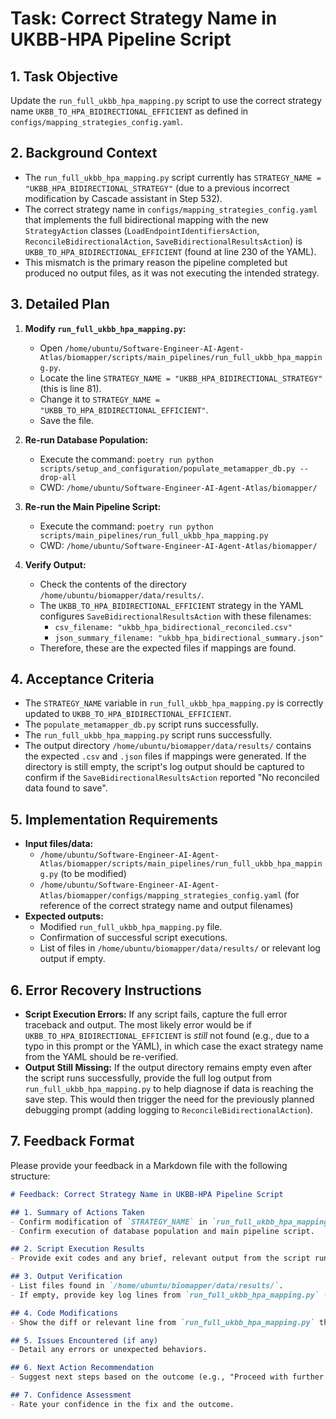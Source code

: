 # Task: Correct Strategy Name in UKBB-HPA Pipeline Script

## 1. Task Objective
Update the `run_full_ukbb_hpa_mapping.py` script to use the correct strategy name `UKBB_TO_HPA_BIDIRECTIONAL_EFFICIENT` as defined in `configs/mapping_strategies_config.yaml`.

## 2. Background Context
- The `run_full_ukbb_hpa_mapping.py` script currently has `STRATEGY_NAME = "UKBB_HPA_BIDIRECTIONAL_STRATEGY"` (due to a previous incorrect modification by Cascade assistant in Step 532).
- The correct strategy name in `configs/mapping_strategies_config.yaml` that implements the full bidirectional mapping with the new `StrategyAction` classes (`LoadEndpointIdentifiersAction`, `ReconcileBidirectionalAction`, `SaveBidirectionalResultsAction`) is `UKBB_TO_HPA_BIDIRECTIONAL_EFFICIENT` (found at line 230 of the YAML).
- This mismatch is the primary reason the pipeline completed but produced no output files, as it was not executing the intended strategy.

## 3. Detailed Plan

1.  **Modify `run_full_ukbb_hpa_mapping.py`:**
    *   Open `/home/ubuntu/Software-Engineer-AI-Agent-Atlas/biomapper/scripts/main_pipelines/run_full_ukbb_hpa_mapping.py`.
    *   Locate the line `STRATEGY_NAME = "UKBB_HPA_BIDIRECTIONAL_STRATEGY"` (this is line 81).
    *   Change it to `STRATEGY_NAME = "UKBB_TO_HPA_BIDIRECTIONAL_EFFICIENT"`.
    *   Save the file.

2.  **Re-run Database Population:**
    *   Execute the command: `poetry run python scripts/setup_and_configuration/populate_metamapper_db.py --drop-all`
    *   CWD: `/home/ubuntu/Software-Engineer-AI-Agent-Atlas/biomapper/`

3.  **Re-run the Main Pipeline Script:**
    *   Execute the command: `poetry run python scripts/main_pipelines/run_full_ukbb_hpa_mapping.py`
    *   CWD: `/home/ubuntu/Software-Engineer-AI-Agent-Atlas/biomapper/`

4.  **Verify Output:**
    *   Check the contents of the directory `/home/ubuntu/biomapper/data/results/`.
    *   The `UKBB_TO_HPA_BIDIRECTIONAL_EFFICIENT` strategy in the YAML configures `SaveBidirectionalResultsAction` with these filenames:
        *   `csv_filename: "ukbb_hpa_bidirectional_reconciled.csv"`
        *   `json_summary_filename: "ukbb_hpa_bidirectional_summary.json"`
    *   Therefore, these are the expected files if mappings are found.

## 4. Acceptance Criteria

*   The `STRATEGY_NAME` variable in `run_full_ukbb_hpa_mapping.py` is correctly updated to `UKBB_TO_HPA_BIDIRECTIONAL_EFFICIENT`.
*   The `populate_metamapper_db.py` script runs successfully.
*   The `run_full_ukbb_hpa_mapping.py` script runs successfully.
*   The output directory `/home/ubuntu/biomapper/data/results/` contains the expected `.csv` and `.json` files if mappings were generated. If the directory is still empty, the script's log output should be captured to confirm if the `SaveBidirectionalResultsAction` reported "No reconciled data found to save".

## 5. Implementation Requirements

*   **Input files/data:**
    *   `/home/ubuntu/Software-Engineer-AI-Agent-Atlas/biomapper/scripts/main_pipelines/run_full_ukbb_hpa_mapping.py` (to be modified)
    *   `/home/ubuntu/Software-Engineer-AI-Agent-Atlas/biomapper/configs/mapping_strategies_config.yaml` (for reference of the correct strategy name and output filenames)
*   **Expected outputs:**
    *   Modified `run_full_ukbb_hpa_mapping.py` file.
    *   Confirmation of successful script executions.
    *   List of files in `/home/ubuntu/biomapper/data/results/` or relevant log output if empty.

## 6. Error Recovery Instructions

*   **Script Execution Errors:** If any script fails, capture the full error traceback and output. The most likely error would be if `UKBB_TO_HPA_BIDIRECTIONAL_EFFICIENT` is *still* not found (e.g., due to a typo in this prompt or the YAML), in which case the exact strategy name from the YAML should be re-verified.
*   **Output Still Missing:** If the output directory remains empty even after the script runs successfully, provide the full log output from `run_full_ukbb_hpa_mapping.py` to help diagnose if data is reaching the save step. This would then trigger the need for the previously planned debugging prompt (adding logging to `ReconcileBidirectionalAction`).

## 7. Feedback Format

Please provide your feedback in a Markdown file with the following structure:

```markdown
# Feedback: Correct Strategy Name in UKBB-HPA Pipeline Script

## 1. Summary of Actions Taken
- Confirm modification of `STRATEGY_NAME` in `run_full_ukbb_hpa_mapping.py`.
- Confirm execution of database population and main pipeline script.

## 2. Script Execution Results
- Provide exit codes and any brief, relevant output from the script runs.

## 3. Output Verification
- List files found in `/home/ubuntu/biomapper/data/results/`.
- If empty, provide key log lines from `run_full_ukbb_hpa_mapping.py` (especially from `SaveBidirectionalResultsAction`).

## 4. Code Modifications
- Show the diff or relevant line from `run_full_ukbb_hpa_mapping.py` that was changed.

## 5. Issues Encountered (if any)
- Detail any errors or unexpected behaviors.

## 6. Next Action Recommendation
- Suggest next steps based on the outcome (e.g., "Proceed with further testing/analysis of results" or "Re-activate prompt to debug ReconcileBidirectionalAction if output is still missing").

## 7. Confidence Assessment
- Rate your confidence in the fix and the outcome.
```

